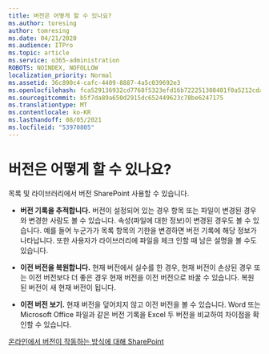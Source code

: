 ```yaml
---
title: 버전은 어떻게 할 수 있나요?
ms.author: toresing
author: tomresing
ms.date: 04/21/2020
ms.audience: ITPro
ms.topic: article
ms.service: o365-administration
ROBOTS: NOINDEX, NOFOLLOW
localization_priority: Normal
ms.assetid: 36c890c4-cafc-4409-8887-4a5c039692e3
ms.openlocfilehash: fca529136932cd7768f5323efd16b722251308481f0a5212cda5ac5e7dc591d1
ms.sourcegitcommit: b5f7da89a650d2915dc652449623c78be6247175
ms.translationtype: MT
ms.contentlocale: ko-KR
ms.lasthandoff: 08/05/2021
ms.locfileid: "53970805"
---
```

# <a name="what-can-i-do-with-versioning"></a>버전은 어떻게 할 수 있나요?

목록 및 라이브러리에서 버전 SharePoint 사용할 수 있습니다.
  
- **버전 기록을 추적합니다.** 버전이 설정되어 있는 경우 항목 또는 파일이 변경된 경우와 변경한 사람도 볼 수 있습니다. 속성(파일에 대한 정보)이 변경된 경우도 볼 수 있습니다. 예를 들어 누군가가 목록 항목의 기한을 변경하면 버전 기록에 해당 정보가 나타납니다. 또한 사용자가 라이브러리에 파일을 체크 인할 때 남은 설명을 볼 수도 있습니다. 
    
- **이전 버전을 복원합니다.** 현재 버전에서 실수를 한 경우, 현재 버전이 손상된 경우 또는 이전 버전보다 더 좋은 경우 현재 버전을 이전 버전으로 바꿀 수 있습니다. 복원된 버전이 새 현재 버전이 됩니다. 
    
- **이전 버전 보기.** 현재 버전을 덮어치지 않고 이전 버전을 볼 수 있습니다. Word 또는 Microsoft Office 파일과 같은 버전 기록을 Excel 두 버전을 비교하여 차이점을 확인할 수 있습니다. 
    
[온라인에서 버전이 작동하는 방식에 대해 SharePoint](https://go.microsoft.com/fwlink/?linkid=875710)
  

